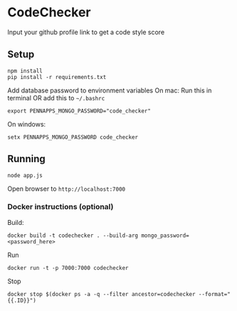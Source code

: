 # CodeChecker

Input your github profile link to get a code style score

## Setup
```
npm install
pip install -r requirements.txt
```
Add database password to environment variables
On mac:
Run this in terminal OR add this to ```~/.bashrc```
```
export PENNAPPS_MONGO_PASSWORD="code_checker"
```

On windows:
```
setx PENNAPPS_MONGO_PASSWORD code_checker
```

## Running
```
node app.js
```
Open browser to ```http://localhost:7000```


### Docker instructions (optional)
Build:
```
docker build -t codechecker . --build-arg mongo_password=<password_here>
```
Run
```
docker run -t -p 7000:7000 codechecker
```
Stop
```
docker stop $(docker ps -a -q --filter ancestor=codechecker --format="{{.ID}}")
```

